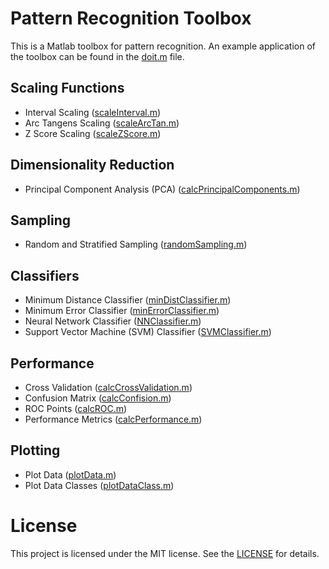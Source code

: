 # Pattern Recognition Toolbox

This is a Matlab toolbox for pattern recognition. An example application of the toolbox can be found in the [doit.m](doit.m) file.

## Scaling Functions
- Interval Scaling ([scaleInterval.m](toolbox/scaleInterval.m))
- Arc Tangens Scaling ([scaleArcTan.m](toolbox/scaleArcTan.m))
- Z Score Scaling ([scaleZScore.m](toolbox/scaleZScore.m))

## Dimensionality Reduction
- Principal Component Analysis (PCA) ([calcPrincipalComponents.m](toolbox/calcPrincipalComponents.m))

## Sampling
- Random and Stratified Sampling ([randomSampling.m](toolbox/randomSampling.m))

## Classifiers
- Minimum Distance Classifier ([minDistClassifier.m](toolbox/minDistClassifier.m))
- Minimum Error Classifier ([minErrorClassifier.m](toolbox/minErrorClassifier.m))
- Neural Network Classifier ([NNClassifier.m](toolbox/NNClassifier.m))
- Support Vector Machine (SVM) Classifier ([SVMClassifier.m](toolbox/SVMClassifier.m))

## Performance
- Cross Validation ([calcCrossValidation.m](toolbox/calcCrossValidation.m))
- Confusion Matrix ([calcConfision.m](toolbox/calcConfusion.m))
- ROC Points ([calcROC.m](toolbox/calcROC.m))
- Performance Metrics ([calcPerformance.m](toolbox/calcPerformace.m))

## Plotting
- Plot Data ([plotData.m](toolbox/plotData.m))
- Plot Data Classes ([plotDataClass.m](toolbox/plotDataClass.m))

# License
This project is licensed under the MIT license. See the [LICENSE](LICENSE) for details.
